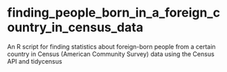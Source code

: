 # finding_people_born_in_a_foreign_country_in_census_data
An R script for finding statistics about foreign-born people from a certain country in Census (American Community Survey) data using the Census API and tidycensus
